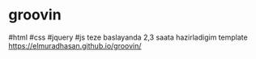 # groovin
#html
#css
#jquery
#js
teze baslayanda 2,3 saata hazirladigim template
https://elmuradhasan.github.io/groovin/
